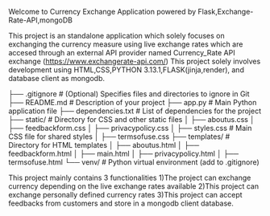Welcome to Currency Exchange Application powered by Flask,Exchange-Rate-API,mongoDB

This project is an standalone application which solely focuses on exchanging the currency measure using live exchange rates 
which are accesed through an external API provider named Currency_Rate API exchange (https://www.exchangerate-api.com/)
This project solely involves development using HTML,CSS,PYTHON 3.13.1,FLASK(jinja,render), and database client as mongodb.

├── .gitignore              # (Optional) Specifies files and directories to ignore in Git
├── README.md               # Description of your project
├── app.py                  # Main Python application file
├── dependencies.txt        # List of dependencies for the project
├── static/                 # Directory for CSS and other static files
│   ├── aboutus.css
│   ├── feedbackform.css
│   ├── privacypolicy.css
│   ├── styles.css          # Main CSS file for shared styles
│   ├── termsofuse.css
├── templates/              # Directory for HTML templates
│   ├── aboutus.html
│   ├── feedbackform.html
│   ├── main.html
│   ├── privacypolicy.html
│   ├── termsofuse.html
└── venv/                   # Python virtual environment (add to .gitignore)



This project mainly contains 3 functionalities 
1)The project can exchange currency depending on the live exchange rates available 
2)This project can exchange personally defined currency rates
3)This project can accept feedbacks from customers and store in a mongodb client database.
